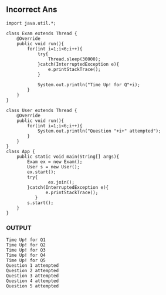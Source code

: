 ## Incorrect Ans

    import java.util.*;

    class Exam extends Thread {
        @Override
        public void run(){
            for(int i=1;i<6;i++){
                try{
                    Thread.sleep(30000);
                }catch(InterruptedException e){
                    e.printStackTrace();
                }

                System.out.println("Time Up! for Q"+i);
            }
        }
    }

    class User extends Thread {
        @Override
        public void run(){
            for(int i=1;i<6;i++){
                System.out.println("Question "+i+" attempted");
            }
        }
    }
    class App {
        public static void main(String[] args){
            Exam ex = new Exam();
            User s = new User();
            ex.start();
            try{
                    ex.join();
            }catch(InterruptedException e){
                   e.printStackTrace();
               }
            s.start();
        }
    }
    
    
### OUTPUT

    Time Up! for Q1
    Time Up! for Q2
    Time Up! for Q3
    Time Up! for Q4
    Time Up! for Q5
    Question 1 attempted
    Question 2 attempted
    Question 3 attempted
    Question 4 attempted
    Question 5 attempted
